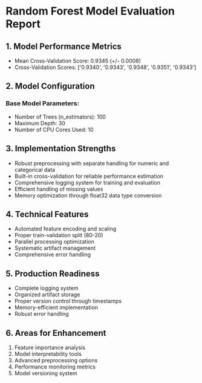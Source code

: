 
# Random Forest Model Evaluation Report

## 1. Model Performance Metrics
- Mean Cross-Validation Score: 0.9345 (+/- 0.0008)
- Cross-Validation Scores: ['0.9340', '0.9343', '0.9348', '0.9351', '0.9343']

## 2. Model Configuration
### Base Model Parameters:
- Number of Trees (n_estimators): 100
- Maximum Depth: 30
- Number of CPU Cores Used: 10


## 3. Implementation Strengths
- Robust preprocessing with separate handling for numeric and categorical data
- Built-in cross-validation for reliable performance estimation
- Comprehensive logging system for training and evaluation
- Efficient handling of missing values
- Memory optimization through float32 data type conversion

## 4. Technical Features
- Automated feature encoding and scaling
- Proper train-validation split (80-20)
- Parallel processing optimization
- Systematic artifact management
- Comprehensive error handling

## 5. Production Readiness
- Complete logging system
- Organized artifact storage
- Proper version control through timestamps
- Memory-efficient implementation
- Robust error handling

## 6. Areas for Enhancement
1. Feature importance analysis
2. Model interpretability tools
3. Advanced preprocessing options
4. Performance monitoring metrics
5. Model versioning system
